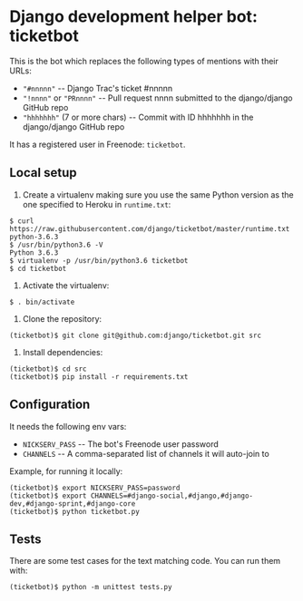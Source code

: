 # Django development helper bot: ticketbot

This is the bot which replaces the following types of mentions with their URLs:

* `"#nnnnn"` -- Django Trac's ticket #nnnnn
* `"!nnnn"` or `"PRnnnn"` -- Pull request nnnn submitted to the django/django GitHub repo
* `"hhhhhhh"` (7 or more chars) -- Commit with ID hhhhhhh in the django/django GitHub repo

It has a registered user in Freenode: `ticketbot`.

## Local setup

1. Create a virtualenv making sure you use the same Python version as the one specified to Heroku in `runtime.txt`:
```
$ curl https://raw.githubusercontent.com/django/ticketbot/master/runtime.txt
python-3.6.3
$ /usr/bin/python3.6 -V
Python 3.6.3
$ virtualenv -p /usr/bin/python3.6 ticketbot
$ cd ticketbot
```
1. Activate the virtualenv:
```
$ . bin/activate
```
1. Clone the repository:
```
(ticketbot)$ git clone git@github.com:django/ticketbot.git src
```
1. Install dependencies:
```
(ticketbot)$ cd src
(ticketbot)$ pip install -r requirements.txt
```

## Configuration

It needs the following env vars:

* `NICKSERV_PASS` -- The bot's Freenode user password
* `CHANNELS` -- A comma-separated list of channels it will auto-join to

Example, for running it locally:

```
(ticketbot)$ export NICKSERV_PASS=password
(ticketbot)$ export CHANNELS=#django-social,#django,#django-dev,#django-sprint,#django-core
(ticketbot)$ python ticketbot.py
```

## Tests

There are some test cases for the text matching code. You can run them with:

```
(ticketbot)$ python -m unittest tests.py
```
